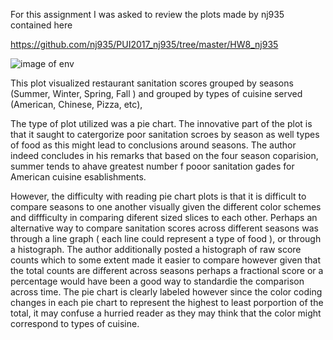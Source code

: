 
For this assignment  I was asked to review the  plots made by nj935  contained here

https://github.com/nj935/PUI2017_nj935/tree/master/HW8_nj935

![image of env]( https://github.com/nj935/PUI2017_nj935/blob/master/HW8_nj935/restaurants2.png)


 This plot visualized restaurant 
sanitation scores grouped by seasons (Summer, Winter, Spring, Fall )  and grouped by types of cuisine served (American, Chinese, Pizza, etc), 

The type of plot utilized was a pie chart. The innovative part of the plot is that it saught to 
catergorize poor sanitation scroes by season as well types of food as this might lead to conclusions around seasons. The author indeed concludes in his remarks that based on the four season coparision, summer tends to ahave  greatest number f pooor sanitation gades for American cuisine esablishments. 

However, the difficulty with reading pie chart plots is that it is difficult to compare seasons to one another visually given the different color schemes and diffficulty in comparing diferent sized slices to each other. Perhaps an alternative way to compare sanitation scores across different seasons was through a line graph ( each line could represent a type of food ), or through a histograph. The author additionally posted a histograph of raw score counts which to some extent made it easier to compare however given that the total counts are different across seasons perhaps a fractional score or a percentage would have been a good way to standardie the comparison across time.  The pie chart is clearly labeled however since the color coding changes in each pie chart to represent the highest to least porportion of the total, it may confuse a hurried reader as they may think that the color might correspond to types of cuisine. 



